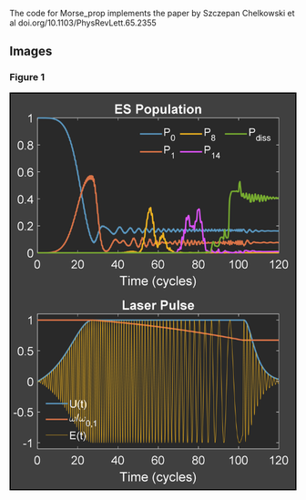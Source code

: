 The code for Morse_prop implements the paper by Szczepan Chelkowski et al doi.org/10.1103/PhysRevLett.65.2355

## Images

### Figure 1
![Figure 1](./fig1.png)
